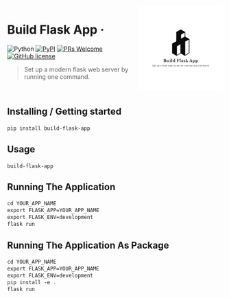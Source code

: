 <img src="https://raw.githubusercontent.com/Kushagrabainsla/build-flask-app/main/assets/favicon.ico" alt="Build Flask App Logo" align="right">

# Build Flask App &middot; 
![Python](https://img.shields.io/badge/Language-Python-blue?style=flat&logo=python) [![PyPI](https://img.shields.io/badge/-PyPI%20Official-green?style=flat&logo=python)](https://pypi.org/project/build-flask-app/) [![PRs Welcome](https://img.shields.io/badge/PRs-welcome-brightgreen.svg?style=flat)](http://makeapullrequest.com) [![GitHub license](https://img.shields.io/badge/license-MIT-blue.svg?style=flat)](https://github.com/Kushagrabainsla/build-flask-app/blob/main/LICENSE)

> Set up a modern flask web server by running one command.

<Br/>

## Installing / Getting started

```
pip install build-flask-app
```

## Usage

```
build-flask-app
```

## Running The Application

```
cd YOUR_APP_NAME
export FLASK_APP=YOUR_APP_NAME
export FLASK_ENV=development
flask run
```

## Running The Application As Package

```
cd YOUR_APP_NAME
export FLASK_APP=YOUR_APP_NAME
export FLASK_ENV=development
pip install -e .
flask run
```
